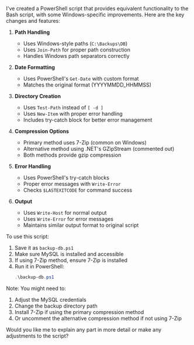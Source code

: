 I've created a PowerShell script that provides equivalent functionality to the Bash script, with some Windows-specific improvements. Here are the key changes and features:

1. **Path Handling**
   - Uses Windows-style paths (`C:\Backups\DB`)
   - Uses `Join-Path` for proper path construction
   - Handles Windows path separators correctly

2. **Date Formatting**
   - Uses PowerShell's `Get-Date` with custom format
   - Matches the original format (YYYYMMDD_HHMMSS)

3. **Directory Creation**
   - Uses `Test-Path` instead of `[ -d ]`
   - Uses `New-Item` with proper error handling
   - Includes try-catch block for better error management

4. **Compression Options**
   - Primary method uses 7-Zip (common on Windows)
   - Alternative method using .NET's GZipStream (commented out)
   - Both methods provide gzip compression

5. **Error Handling**
   - Uses PowerShell's try-catch blocks
   - Proper error messages with `Write-Error`
   - Checks `$LASTEXITCODE` for command success

6. **Output**
   - Uses `Write-Host` for normal output
   - Uses `Write-Error` for error messages
   - Maintains similar output format to original script

To use this script:

1. Save it as `backup-db.ps1`
2. Make sure MySQL is installed and accessible
3. If using 7-Zip method, ensure 7-Zip is installed
4. Run it in PowerShell:
   ```powershell
   .\backup-db.ps1
   ```

Note: You might need to:
1. Adjust the MySQL credentials
2. Change the backup directory path
3. Install 7-Zip if using the primary compression method
4. Or uncomment the alternative compression method if not using 7-Zip

Would you like me to explain any part in more detail or make any adjustments to the script?
